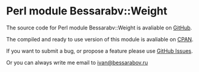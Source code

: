 # Perl module Bessarabv::Weight

The source code for Perl module Bessarabv::Weight is avaliable on
[GitHub][gh].

The compiled and ready to use version of this module is avaliable on
[CPAN][cpan].

If you want to submit a bug, or propose a feature please use [GitHub
Issues][ghi].

Or you can always write me email to ivan@bessarabov.ru

 [gh]: https://github.com/bessarabov/Bessarabv-Weight
 [cpan]: https://metacpan.org/module/Bessarabv::Weight
 [ghi]: https://github.com/bessarabov/Bessarabv-Weight/issues
